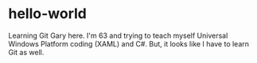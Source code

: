 # hello-world
Learning Git
Gary here. I'm 63 and trying to teach myself Universal Windows Platform coding (XAML) and C#.
But, it looks like I have to learn Git as well.
